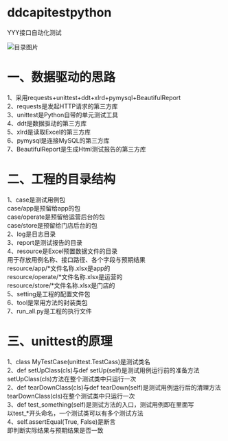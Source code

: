 # ddcapitestpython    
YYY接口自动化测试  

![目录图片](https://github.com/yjlch1016/ddcapitestpython/blob/master/resource/github_img.png)
  
# 一、数据驱动的思路      
1、采用requests+unittest+ddt+xlrd+pymysql+BeautifulReport   
2、requests是发起HTTP请求的第三方库     
3、unittest是Python自带的单元测试工具      
4、ddt是数据驱动的第三方库      
5、xlrd是读取Excel的第三方库    
6、pymysql是连接MySQL的第三方库    
7、BeautifulReport是生成Html测试报告的第三方库     

# 二、工程的目录结构      
1、case是测试用例包      
    case/app是预留给app的包      
    case/operate是预留给运营后台的包      
    case/store是预留给门店后台的包      
2、log是日志目录       
3、report是测试报告的目录     
4、resource是Excel预置数据文件的目录     
    用于存放用例名称、接口路径、各个字段与预期结果     
    resource/app/*文件名称.xlsx是app的      
    resource/operate/*文件名称.xlsx是运营的      
    resource/store/*文件名称.xlsx是门店的      
5、setting是工程的配置文件包       
6、tool是常用方法的封装类包      
7、run_all.py是工程的执行文件     

# 三、unittest的原理      
1、class MyTestCase(unittest.TestCass)是测试类名      
2、def setUpClass(cls)与def setUp(self)是测试用例运行前的准备方法        
    setUpClass(cls)方法在整个测试类中只运行一次     
2、def tearDownClass(cls)与def tearDown(self)是测试用例运行后的清理方法       
    tearDownClass(cls)在整个测试类中只运行一次     
3、def test_something(self)是测试方法的入口，测试用例即在里面写       
    以test_*开头命名，一个测试类可以有多个测试方法       
4、self.assertEqual(True, False)是断言       
    即判断实际结果与预期结果是否一致      

